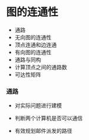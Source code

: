 # 图的连通性

*   通路
*   无向图的连通性
*   顶点连通和边连通
*   有向图的连通性
*   通路与同构
*   计算顶点之间的通路数
*   可达性矩阵

### 通路

*   对实际问题进行建模

*   判断两个计算机是否可以通信
*   有效规划邮件派发的路径 

